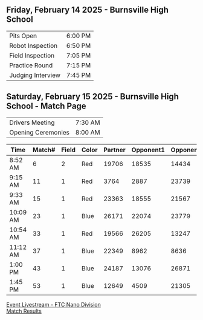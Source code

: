 ## Friday, February 14 2025 - Burnsville High School

|||
|--|--|
| Pits Open | 6:00 PM |
| Robot Inspection | 6:50 PM |
| Field Inspection | 7:05 PM |
| Practice Round | 7:15 PM |
| Judging Interview | 7:45 PM |

## Saturday, February 15 2025 - Burnsville High School - Match Page

|||
|--|--|
| Drivers Meeting | 7:30 AM |
| Opening Ceremonies | 8:00 AM |

| Time | Match# | Field | Color | Partner | Opponent1 | Opponent2 |
|--|--|--|--|--|--|--|
| 8:52 AM | 6 | 2 | Red | 19706 | 18535 | 14434 |
| 9:15 AM | 11 | 1 | Red | 3764 | 2887 | 23739 |
| 9:33 AM | 15 | 1 | Red | 23363 | 18555 | 21567 |
| 10:09 AM | 23 | 1 | Blue | 26171 | 22074 | 23779 |
| 10:54 AM | 33 | 1 | Red | 19566 | 26205 | 13247 |
| 11:12 AM | 37 | 1 | Blue | 22349 | 8962 | 8636 |
| 1:00 PM | 43 | 1 | Blue | 24187 | 13076 | 26871 |
| 1:45 PM  | 53 | 1 | Blue | 12649 | 4509 | 21305 |

[Event Livestream - FTC Nano Division](https://www.youtube.com/watch?v=-2KIKOBaKd0)<br/>
[Match Results](https://ftc-events.firstinspires.org/2024/USMNCMPNANO/qualifications)<br/>